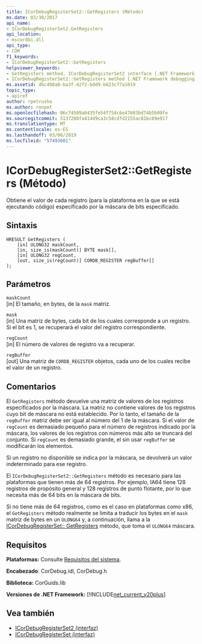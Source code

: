 ```yaml
---
title: ICorDebugRegisterSet2::GetRegisters (Método)
ms.date: 03/30/2017
api_name:
- ICorDebugRegisterSet2.GetRegisters
api_location:
- mscordbi.dll
api_type:
- COM
f1_keywords:
- ICorDebugRegisterSet2::GetRegisters
helpviewer_keywords:
- GetRegisters method, ICorDebugRegisterSet2 interface [.NET Framework debugging]
- ICorDebugRegisterSet2::GetRegisters method [.NET Framework debugging]
ms.assetid: dbc498a8-ba3f-42f2-bdd9-b623c77a1019
topic_type:
- apiref
author: rpetrusha
ms.author: ronpet
ms.openlocfilehash: 06c74509a0435fe54f754c6e47603bd74b5b09fe
ms.sourcegitcommit: 5137208fa414d9ca3c58cdfd2155ac81bc89e917
ms.translationtype: MT
ms.contentlocale: es-ES
ms.lasthandoff: 03/06/2019
ms.locfileid: "57493601"
---
```

# <a name="icordebugregisterset2getregisters-method"></a>ICorDebugRegisterSet2::GetRegisters (Método)
Obtiene el valor de cada registro (para la plataforma en la que se está ejecutando código) especificado por la máscara de bits especificado.  
  
## <a name="syntax"></a>Sintaxis  
  
```  
HRESULT GetRegisters (  
    [in] ULONG32 maskCount,  
    [in, size_is(maskCount)] BYTE mask[],  
    [in] ULONG32 regCount,  
    [out, size_is(regCount)] CORDB_REGISTER regBuffer[]  
);  
```  
  
## <a name="parameters"></a>Parámetros  
 `maskCount`  
 [in] El tamaño, en bytes, de la `mask` matriz.  
  
 `mask`  
 [in] Una matriz de bytes, cada bit de los cuales corresponde a un registro. Si el bit es 1, se recuperará el valor del registro correspondiente.  
  
 `regCount`  
 [in] El número de valores de registro va a recuperar.  
  
 `regBuffer`  
 [out] Una matriz de `CORDB_REGISTER` objetos, cada uno de los cuales recibe el valor de un registro.  
  
## <a name="remarks"></a>Comentarios  
 El `GetRegisters` método devuelve una matriz de valores de los registros especificados por la máscara. La matriz no contiene valores de los registros cuyo bit de máscara no está establecido. Por lo tanto, el tamaño de la `regBuffer` matriz debe ser igual al número del 1 de la máscara. Si el valor de `regCount` es demasiado pequeño para el número de registros indicado por la máscara, los valores de los registros con números más alto se truncará del conjunto. Si `regCount` es demasiado grande, el sin usar `regBuffer` se modificarán los elementos.  
  
 Si un registro no disponible se indica por la máscara, se devolverá un valor indeterminado para ese registro.  
  
 El `ICorDebugRegisterSet2::GetRegisters` método es necesario para las plataformas que tienen más de 64 registros. Por ejemplo, IA64 tiene 128 registros de propósito general y 128 registros de punto flotante, por lo que necesita más de 64 bits en la máscara de bits.  
  
 Si no tiene más de 64 registros, como es el caso en plataformas como x86, el `GetRegisters` método realmente se limita a traducir los bytes en el `mask` matriz de bytes en un `ULONG64` y, a continuación, llama a la [ICorDebugRegisterSet:: GetRegisters](../../../../docs/framework/unmanaged-api/debugging/icordebugregisterset-getregisters-method.md) método, que toma el `ULONG64` máscara.  
  
## <a name="requirements"></a>Requisitos  
 **Plataformas:** Consulte [Requisitos del sistema](../../../../docs/framework/get-started/system-requirements.md).  
  
 **Encabezado**: CorDebug.idl, CorDebug.h  
  
 **Biblioteca:** CorGuids.lib  
  
 **Versiones de .NET Framework:** [!INCLUDE[net_current_v20plus](../../../../includes/net-current-v20plus-md.md)]  
  
## <a name="see-also"></a>Vea también
- [ICorDebugRegisterSet2 (interfaz)](../../../../docs/framework/unmanaged-api/debugging/icordebugregisterset2-interface.md)
- [ICorDebugRegisterSet (interfaz)](../../../../docs/framework/unmanaged-api/debugging/icordebugregisterset-interface.md)
